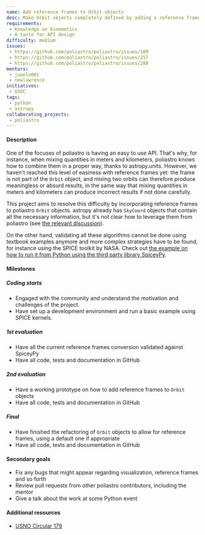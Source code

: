 ```yaml
---
name: Add reference frames to Orbit objects
desc: Make Orbit objects completely defined by adding a reference frame as a property
requirements:
 - Knowledge on kinematics
 - A taste for API design
difficulty: medium
issues:
 - https://github.com/poliastro/poliastro/issues/109
 - https://github.com/poliastro/poliastro/issues/257
 - https://github.com/poliastro/poliastro/issues/288
mentors:
 - juanlu001
 - newlawrence
initiatives:
 - GSOC
tags:
 - python
 - astropy
collaborating_projects:
 - poliastro
---
```


#### Description

One of the focuses of poliastro is having an easy to use API. That's why,
for instance, when mixing quantities in meters and kilometers, poliastro
knows how to combine them in a proper way, thanks to astropy.units.
However, we haven't reached this level of easiness with reference frames
yet: the frame is not part of the `Orbit` object, and mixing two orbits
can therefore produce meaningless or absurd results, in the same way
that mixing quantities in meters and kilometers can produce incorrect
results if not done carefully.

This project aims to resolve this difficulty by incorporating reference
frames to poliastro `Orbit` objects. astropy already has `SkyCoord`
objects that contain all the necessary information, but it's not clear
how to leverage them from poliastro (see
[the relevant discussion](https://github.com/poliastro/poliastro/issues/257)).

On the other hand, validating all these algorithms cannot be done using
textbook examples anymore and more complex strategies have to be found,
for instance using the SPICE toolkit by NASA. Check out
[the example on how to run it from Python using the third party library SpiceyPy](https://gist.github.com/Juanlu001/3ba5f97928da923889b4201a94d1daa0).

#### Milestones

##### Coding starts

* Engaged with the community and understand the motivation and challenges of
  the project.
* Have set up a development environment and run a basic example using SPICE
  kernels.

##### 1st evaluation

* Have all the current reference frames conversion validated against SpiceyPy
* Have all code, tests and documentation in GitHub

##### 2nd evaluation

* Have a working prototype on how to add reference frames to `Orbit` objects
* Have all code, tests and documentation in GitHub

##### Final

* Have finished the refactoring of `Orbit` objects to allow for reference frames,
  using a default one if appropriate
* Have all code, tests and documentation in GitHub

#### Secondary goals

* Fix any bugs that might appear regarding visualization, reference frames and so forth
* Review pull requests from other poliastro contributors, including the mentor
* Give a talk about the work at some Python event

#### Additional resources

* [USNO Circular 179](http://aa.usno.navy.mil/publications/docs/Circular_179.pdf)
